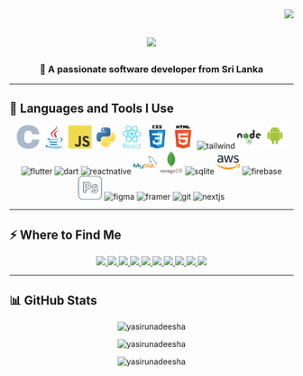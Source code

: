 <img align="right" src="https://visitor-badge.laobi.icu/badge?page_id=ysirunadeesha.ysirunadeesha" />

<h1 align="center">
  <img src="https://readme-typing-svg.herokuapp.com/?font=Righteous&size=35&center=true&vCenter=true&width=500&height=70&duration=4000&lines=Hi+There!+👋;+I'm+Yasiru+Nadeesha!" />
</h1>

<h3 align="center">🚀 A passionate software developer from Sri Lanka</h3>

---

## 🚀 Languages and Tools I Use  
<p align="center">
  <img src="https://raw.githubusercontent.com/devicons/devicon/master/icons/c/c-original.svg" alt="c" width="42" height="42"/>
  <img src="https://raw.githubusercontent.com/devicons/devicon/master/icons/java/java-original.svg" alt="java" width="42" height="42"/>
  <img src="https://raw.githubusercontent.com/devicons/devicon/master/icons/javascript/javascript-original.svg" alt="javascript" width="42" height="42"/>
  <img src="https://raw.githubusercontent.com/devicons/devicon/master/icons/python/python-original.svg" alt="python" width="42" height="42"/>
  <img src="https://raw.githubusercontent.com/devicons/devicon/master/icons/react/react-original-wordmark.svg" alt="react" width="42" height="42"/>
  <img src="https://raw.githubusercontent.com/devicons/devicon/master/icons/css3/css3-original-wordmark.svg" alt="css3" width="42" height="42"/>
  <img src="https://raw.githubusercontent.com/devicons/devicon/master/icons/html5/html5-original-wordmark.svg" alt="html5" width="42" height="42"/>
  <img src="https://www.vectorlogo.zone/logos/tailwindcss/tailwindcss-icon.svg" alt="tailwind" width="42" height="42"/>
  <img src="https://raw.githubusercontent.com/devicons/devicon/master/icons/nodejs/nodejs-original-wordmark.svg" alt="nodejs" width="42" height="42"/>
  <img src="https://raw.githubusercontent.com/devicons/devicon/master/icons/android/android-original-wordmark.svg" alt="android" width="42" height="42"/>
  <img src="https://www.vectorlogo.zone/logos/flutterio/flutterio-icon.svg" alt="flutter" width="42" height="42"/>
  <img src="https://www.vectorlogo.zone/logos/dartlang/dartlang-icon.svg" alt="dart" width="42" height="42"/>
  <img src="https://reactnative.dev/img/header_logo.svg" alt="reactnative" width="42" height="42"/>
  <img src="https://raw.githubusercontent.com/devicons/devicon/master/icons/mysql/mysql-original-wordmark.svg" alt="mysql" width="42" height="42"/>
  <img src="https://raw.githubusercontent.com/devicons/devicon/master/icons/mongodb/mongodb-original-wordmark.svg" alt="mongodb" width="42" height="42"/>
  <img src="https://www.vectorlogo.zone/logos/sqlite/sqlite-icon.svg" alt="sqlite" width="42" height="42"/>
  <img src="https://raw.githubusercontent.com/devicons/devicon/master/icons/amazonwebservices/amazonwebservices-original-wordmark.svg" alt="aws" width="42" height="42"/>
  <img src="https://www.vectorlogo.zone/logos/firebase/firebase-icon.svg" alt="firebase" width="42" height="42"/>
  <img src="https://raw.githubusercontent.com/devicons/devicon/master/icons/photoshop/photoshop-line.svg" alt="photoshop" width="42" height="42"/>
  <img src="https://www.vectorlogo.zone/logos/figma/figma-icon.svg" alt="figma" width="42" height="42"/>
  <img src="https://www.vectorlogo.zone/logos/framer/framer-icon.svg" alt="framer" width="42" height="42"/>
  <img src="https://www.vectorlogo.zone/logos/git-scm/git-scm-icon.svg" alt="git" width="42" height="42"/>
  <img src="https://cdn.worldvectorlogo.com/logos/nextjs-2.svg" alt="nextjs" width="42" height="42"/>
</p>

---

## ⚡ Where to Find Me  
<p align="center">
  <a href="https://x.com/Yasiru_Nadeesha" target="_blank">
    <img src="https://img.shields.io/badge/Twitter-000000?style=for-the-badge&logo=x&logoColor=white"/>
  </a>
  <a href="https://www.linkedin.com/in/yasirunadeesha" target="_blank">
    <img src="https://img.shields.io/badge/LinkedIn-0A66C2?style=for-the-badge&logo=linkedin&logoColor=white"/>
  </a>
  <a href="https://www.facebook.com/profile.php?id=61550000733902" target="_blank">
    <img src="https://img.shields.io/badge/Facebook-0866FF?style=for-the-badge&logo=facebook&logoColor=white"/>
  </a>
  <a href="https://www.instagram.com/yasirunadeesha8" target="_blank">
    <img src="https://img.shields.io/badge/Instagram-E4405F?style=for-the-badge&logo=instagram&logoColor=white"/>
  </a>
  <a href="https://dribbble.com/nadeesha2143" target="_blank">
    <img src="https://img.shields.io/badge/Dribbble-EA4C89?style=for-the-badge&logo=dribbble&logoColor=white"/>
  </a>
  <a href="https://medium.com/@yasirunadeesha8" target="_blank">
    <img src="https://img.shields.io/badge/Medium-000000?style=for-the-badge&logo=medium&logoColor=white"/>
  </a>
  <a href="https://www.youtube.com/@YasiruNadeesha" target="_blank">
    <img src="https://img.shields.io/badge/YouTube-CC0000?style=for-the-badge&logo=youtube&logoColor=white"/>
  </a>
  <a href="https://stackoverflow.com/users/31377250/yasiru-nadeesha" target="_blank">
    <img src="https://img.shields.io/badge/StackOverflow-F48024?style=for-the-badge&logo=stackoverflow&logoColor=white"/>
  </a>
  <a href="https://yyye.netlify.app" target="_blank">
    <img src="https://img.shields.io/badge/Portfolio-FF5722?style=for-the-badge&logo=todoist&logoColor=white"/>
  </a>
  <a href="mailto:yasirunadeesha8@gmail.com" target="_blank">
    <img src="https://img.shields.io/badge/Gmail-333333?style=for-the-badge&logo=gmail&logoColor=red"/>
  </a>
</p>

---

## 📊 GitHub Stats  
<p align="center">
  <img src="https://github-readme-stats.vercel.app/api?username=yasirunadeesha&show_icons=true&locale=en" alt="yasirunadeesha"/>
</p>
<p align="center">
  <img src="https://github-readme-streak-stats.herokuapp.com/?user=yasirunadeesha" alt="yasirunadeesha"/>
</p>
<p align="center">
  <img src="https://github-readme-stats.vercel.app/api/top-langs?username=yasirunadeesha&show_icons=true&locale=en&layout=compact" alt="yasirunadeesha"/>
</p>
